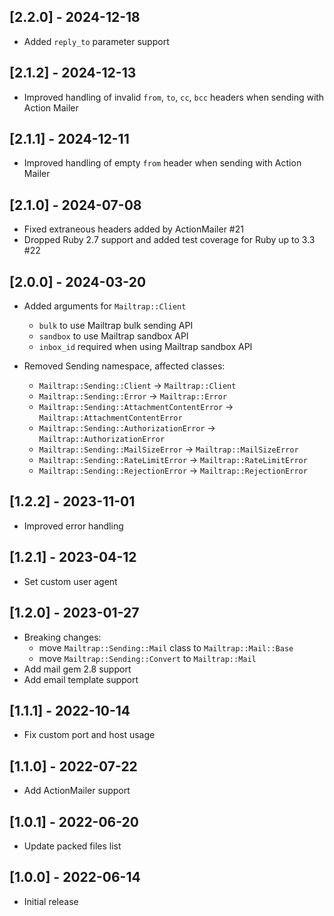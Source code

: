 ## [2.2.0] - 2024-12-18

- Added `reply_to` parameter support

## [2.1.2] - 2024-12-13

- Improved handling of invalid `from`, `to`, `cc`, `bcc` headers when sending
  with Action Mailer

## [2.1.1] - 2024-12-11

- Improved handling of empty `from` header when sending with Action Mailer

## [2.1.0] - 2024-07-08

- Fixed extraneous headers added by ActionMailer #21
- Dropped Ruby 2.7 support and added test coverage for Ruby up to 3.3 #22

## [2.0.0] - 2024-03-20

- Added arguments for `Mailtrap::Client`
  - `bulk` to use Mailtrap bulk sending API
  - `sandbox` to use Mailtrap sandbox API
  - `inbox_id` required when using Mailtrap sandbox API

- Removed Sending namespace, affected classes:
  - `Mailtrap::Sending::Client` -> `Mailtrap::Client`
  - `Mailtrap::Sending::Error` -> `Mailtrap::Error`
  - `Mailtrap::Sending::AttachmentContentError` -> `Mailtrap::AttachmentContentError`
  - `Mailtrap::Sending::AuthorizationError` -> `Mailtrap::AuthorizationError`
  - `Mailtrap::Sending::MailSizeError` -> `Mailtrap::MailSizeError`
  - `Mailtrap::Sending::RateLimitError` -> `Mailtrap::RateLimitError`
  - `Mailtrap::Sending::RejectionError` -> `Mailtrap::RejectionError`

## [1.2.2] - 2023-11-01

- Improved error handling

## [1.2.1] - 2023-04-12

- Set custom user agent

## [1.2.0] - 2023-01-27

- Breaking changes:
  - move `Mailtrap::Sending::Mail` class to `Mailtrap::Mail::Base`
  - move `Mailtrap::Sending::Convert` to `Mailtrap::Mail`
- Add mail gem 2.8 support
- Add email template support

## [1.1.1] - 2022-10-14

- Fix custom port and host usage

## [1.1.0] - 2022-07-22

- Add ActionMailer support

## [1.0.1] - 2022-06-20

- Update packed files list

## [1.0.0] - 2022-06-14

- Initial release
